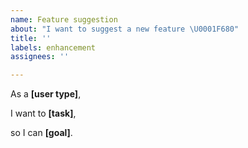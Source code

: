 ```yaml
---
name: Feature suggestion
about: "I want to suggest a new feature \U0001F680"
title: ''
labels: enhancement
assignees: ''

---
```


As a **[user type]**,

I want to **[task]**,

so I can **[goal]**.
